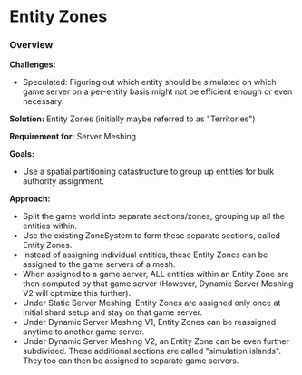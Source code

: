 # Entity Zones
### Overview
__Challenges:__

* Speculated: Figuring out which entity should be simulated on which game server on a per-entity basis might not be efficient enough or even necessary.

__Solution:__ Entity Zones (initially maybe referred to as "Territories")

__Requirement for:__ Server Meshing

__Goals:__

* Use a spatial partitioning datastructure to group up entities for bulk authority assignment.

__Approach:__

* Split the game world into separate sections/zones, grouping up all the entities within.
* Use the existing ZoneSystem to form these separate sections, called Entity Zones.
* Instead of assigning individual entities, these Entity Zones can be assigned to the game servers of a mesh.
* When assigned to a game server, ALL entities within an Entity Zone are then computed by that game server (However, Dynamic Server Meshing V2 will optimize this further).
* Under Static Server Meshing, Entity Zones are assigned only once at initial shard setup and stay on that game server.
* Under Dynamic Server Meshing V1, Entity Zones can be reassigned anytime to another game server.
* Under Dynamic Server Meshing V2, an Entity Zone can be even further subdivided. These additional sections are called "simulation islands". They too can then be assigned to separate game servers.
